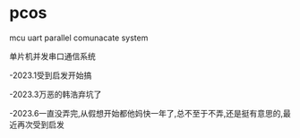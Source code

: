 # pcos
mcu uart parallel comunacate system

单片机并发串口通信系统

-2023.1受到启发开始搞

-2023.3万恶的韩浩弃坑了

-2023.6一直没弄完,从假想开始都他妈快一年了,总不至于不弄,还是挺有意思的,最近再次受到启发
